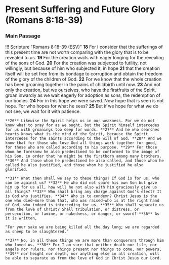 # Present Suffering and Future Glory (Romans 8:18-39)

### Main Passage

!!! Scripture "Romans 8:18-39 (ESV)"
    **18** For I consider that the sufferings of this present time are not worth comparing with the glory that is to be revealed to us. **19** For the creation waits with eager longing for the revealing of the sons of God. **20** For the creation was subjected to futility, not willingly, but because of him who subjected it, in hope **21** that the creation itself will be set free from its bondage to corruption and obtain the freedom of the glory of the children of God. **22** For we know that the whole creation has been groaning together in the pains of childbirth until now. **23** And not only the creation, but we ourselves, who have the firstfruits of the Spirit, groan inwardly as we wait eagerly for adoption as sons, the redemption of our bodies. **24** For in this hope we were saved. Now hope that is seen is not hope. For who hopes for what he sees? **25** But if we hope for what we do not see, we wait for it with patience.  
    
    **26** Likewise the Spirit helps us in our weakness. For we do not know what to pray for as we ought, but the Spirit himself intercedes for us with groanings too deep for words. **27** And he who searches hearts knows what is the mind of the Spirit, because the Spirit intercedes for the saints according to the will of God. **28** And we know that for those who love God all things work together for good, for those who are called according to his purpose. **29** For those whom he foreknew he also predestined to be conformed to the image of his Son, in order that he might be the firstborn among many brothers. **30** And those whom he predestined he also called, and those whom he called he also justified, and those whom he justified he also glorified.  
    
    **31** What then shall we say to these things? If God is for us, who can be against us? **32** He who did not spare his own Son but gave him up for us all, how will he not also with him graciously give us all things? **33** Who shall bring any charge against God's elect? It is God who justifies. **34** Who is to condemn? Christ Jesus is the one who died—more than that, who was raised—who is at the right hand of God, who indeed is interceding for us. **35** Who shall separate us from the love of Christ? Shall tribulation, or distress, or persecution, or famine, or nakedness, or danger, or sword? **36** As it is written,  
    
    “For your sake we are being killed all the day long; we are regarded as sheep to be slaughtered.”  
    
    **37** No, in all these things we are more than conquerors through him who loved us. **38** For I am sure that neither death nor life, nor angels nor rulers, nor things present nor things to come, nor powers, **39** nor height nor depth, nor anything else in all creation, will be able to separate us from the love of God in Christ Jesus our Lord.  